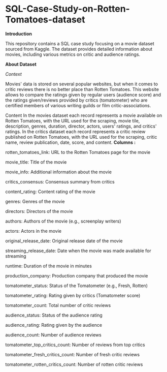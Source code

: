 # SQL-Case-Study-on-Rotten-Tomatoes-dataset
**Introduction**

This repository contains a SQL case study focusing on a movie dataset sourced from Kaggle. The dataset provides detailed information about movies, including various metrics on critic and audience ratings.



**About Dataset**

*Context*

Movies' data is stored on several popular websites, but when it comes to critic reviews there is no better place than Rotten Tomatoes. This website allows to compare the ratings given by regular users (audience score) and the ratings given/reviews provided by critics (tomatometer) who are certified members of various writing guilds or film critic-associations.

Content
In the movies dataset each record represents a movie available on Rotten Tomatoes, with the URL used for the scraping, movie tile, description, genres, duration, director, actors, users' ratings, and critics' ratings.
In the critics dataset each record represents a critic review published on Rotten Tomatoes, with the URL used for the scraping, critic name, review publication, date, score, and content.
**Columns :**

rotten_tomatoes_link: URL to the Rotten Tomatoes page for the movie

movie_title: Title of the movie

movie_info: Additional information about the movie

critics_consensus: Consensus summary from critics

content_rating: Content rating of the movie

genres: Genres of the movie

directors: Directors of the movie

authors: Authors of the movie (e.g., screenplay writers)

actors: Actors in the movie

original_release_date: Original release date of the movie

streaming_release_date: Date when the movie was made available for streaming

runtime: Duration of the movie in minutes

production_company: Production company that produced the movie

tomatometer_status: Status of the Tomatometer (e.g., Fresh, Rotten)

tomatometer_rating: Rating given by critics (Tomatometer score)

tomatometer_count: Total number of critic reviews

audience_status: Status of the audience rating

audience_rating: Rating given by the audience

audience_count: Number of audience reviews

tomatometer_top_critics_count: Number of reviews from top critics

tomatometer_fresh_critics_count: Number of fresh critic reviews

tomatometer_rotten_critics_count: Number of rotten critic reviews

